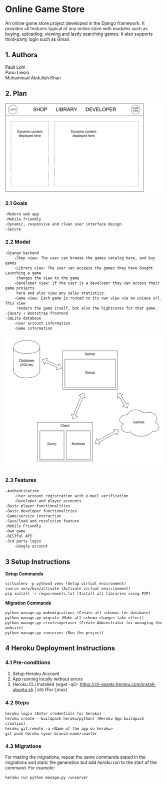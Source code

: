 # Online Game Store 

An online game store project developed in the Django framework. It provides all features typical of
any online store with modules such as buying, uploading, viewing and lastly searching games. It also
supports third-party login such as Gmail.

## 1. Authors

Pauli Lohi  
Panu Liesiö  
Muhammad Abdullah Khan  

## 2. Plan

![layout](docs/layout.png)

### 2.1 Goals

    -Modern web app  
    -Mobile friendly  
    -Dynamic, responsive and clean user interface design  
    -Secure  

### 2.2 Model

    -Django backend  
        -Shop view: The user can browse the games catalog here, and buy games  
        -Library view: The user can acceess the games they have bought. Launching a game
         changes the view to the game  
        -Developer view: If the user is a developer they can access their game projects
         here and also view any sales statistics.  
        -Game view: Each game is routed to its own view via an unique url. This view
         renders the game itself, but also the highscores for that game.  
    -jQuery + Bootstrap frontend  
    -SQLite database  
        -User account information  
        -Game information  

![architecture](docs/architecture.png)
    
### 2.3 Features
    -Authentication  
        -User account registration with e-mail verification  
        -Developer and player accounts  
    -Basic player functionalities  
    -Basic developer functionalities  
    -Game/service interaction  
    -Save/load and resolution feature  
    -Mobile Friendly  
    -Own game  
    -RESTful API  
    -3rd party login  
        -Google account
  
## 3 Setup Instructions

<b>Setup Commands</b>

    virtualenv -p python3 venv (Setup virtual environment)  
    source venv/bin/activate (Activate virtual envirionment)  
    pip install -r requirements.txt (Install all libraries using PIP)  

<b>Migration Commands</b>

    python manage.py makemigrations (Create all schemas for database)  
    python manage.py migrate (Make all schema changes take effect)  
    python manage.py createsuperuser (Create Adminstrator for managing the website)  
    python manage.py runserver (Run the project)  

## 4 Heroku Deployment Instructions

### 4.1 Pre-conditions

1. Setup Heroku Account
2. App running locally without errors
3. Heroku CLI Installed (wget -qO- https://cli-assets.heroku.com/install-ubuntu.sh | sh) (For Linux)

### 4.2 Steps

    heroku login (Enter credentials for heroku)  
    heroku create --buildpack heroku/python) (Heroku App buildpack creation)  
    heroku git:remote -a <Name of the app on heroku>  
    git push heroku <your-branch-name>:master  

### 4.3 Migrations

For making the migrations, repeat the same commands stated in the migrations and static file generation but add <i>heroku run</i> to the start of the command. For example: 

    heroku run python manage.py runserver
	 


